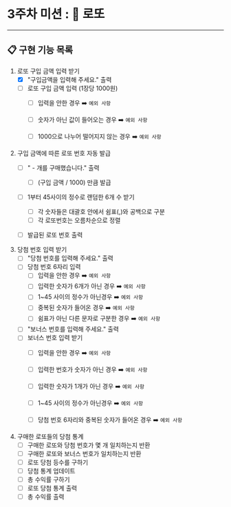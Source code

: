 # 3주차 미션 : 🎱 로또
<hr>

## 📋 구현 기능 목록

1. 로또 구입 금액 입력 받기
    - [X] "구입금액을 입력해 주세요." 출력
    - [ ] 로또 구입 금액 입력 (1장당 1000원)
        - [ ] 입력을 안한 경우 ➡️︎ `예외 사항`
        - [ ] 숫자가 아닌 값이 들어오는 경우 ➡️︎ `예외 사항`
        - [ ] 1000으로 나누어 떨어지지 않는 경우 ➡️︎ `예외 사항`


2. 구입 금액에 따른 로또 번호 자동 발급
    - [ ] " - 개를 구매했습니다." 출력
        - [ ] (구입 금액 / 1000) 만큼 발급
    - [ ] 1부터 45사이의 정수로 랜덤한 6개 수 받기
        - [ ] 각 숫자들은 대괄호 안에서 쉼표(,)와 공백으로 구분
        - [ ] 각 로또번호는 오름차순으로 정렬
    - [ ] 발급된 로또 번호 출력
    
   
3. 당첨 번호 입력 받기
   - [ ] "당첨 번호를 입력해 주세요." 출력
   - [ ] 당첨 번호 6자리 입력
      - [ ] 입력을 안한 경우 ➡️︎ `예외 사항`
      - [ ] 입력한 숫자가 6개가 아닌 경우 ➡️︎ `예외 사항`
      - [ ] 1~45 사이의 정수가 아닌경우 ➡️︎ `예외 사항`
      - [ ] 중복된 숫자가 들어온 경우 ➡️︎ `예외 사항`
      - [ ] 쉼표가 아닌 다른 문자로 구분한 경우 ➡️︎ `예외 사항`
   - [ ] "보너스 번호를 입력해 주세요." 출력
   - [ ] 보너스 번호 입력 받기
      - [ ] 입력을 안한 경우 ➡️︎ `예외 사항`
      - [ ] 입력한 번호가 숫자가 아닌 경우 ➡️︎ `예외 사항`
      - [ ] 입력한 숫자가 1개가 아닌 경우 ➡️︎ `예외 사항`
      - [ ] 1~45 사이의 정수가 아닌경우 ➡️︎ `예외 사항`
      - [ ] 당첨 번호 6자리와 중복된 숫자가 들어온 경우 ➡️︎ `예외 사항`


4. 구매한 로또들의 당첨 통계
    - [ ] 구매한 로또와 당첨 번호가 몇 개 일치하는지 반환
    - [ ] 구매한 로또와 보너스 번호가 일치하는지 반환
    - [ ] 로또 당첨 등수를 구하기
    - [ ] 당첨 통계 업데이트
    - [ ] 총 수익률 구하기
    - [ ] 로또 당첨 통계 출력
    - [ ] 총 수익률 출력